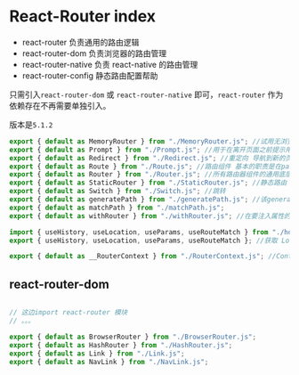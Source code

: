 # React-Router index

- react-router 负责通用的路由逻辑
- react-router-dom 负责浏览器的路由管理
- react-router-native 负责 react-native 的路由管理
- react-router-config 静态路由配置帮助

只需引入`react-router-dom` 或 `react-router-native` 即可，`react-router` 作为依赖存在不再需要单独引入。

版本是`5.1.2`

```js
export { default as MemoryRouter } from "./MemoryRouter.js"; //试用无浏览器环境
export { default as Prompt } from "./Prompt.js"; //用于在离开页面之前提示用户 例如，表单已被一半填写
export { default as Redirect } from "./Redirect.js"; //重定向 导航到新的页面
export { default as Route } from "./Route.js"; //路由组件 基本的职责是在path与当前URL匹配时呈现一些UI
export { default as Router } from "./Router.js"; //所有路由器组件的通用底层接口
export { default as StaticRouter } from "./StaticRouter.js"; //静态路由
export { default as Switch } from "./Switch.js"; //跳转
export { default as generatePath } from "./generatePath.js"; //该generatePath功能可用于生成路线的URL 内部使用该path-to-regexp库
export { default as matchPath } from "./matchPath.js";
export { default as withRouter } from "./withRouter.js"; //在要注入属性的组件上使用'@withRouter' 高阶组件，可获取history

import { useHistory, useLocation, useParams, useRouteMatch } from "./hooks.js"; //钩子函数。react>16.8
export { useHistory, useLocation, useParams, useRouteMatch }; //获取 Location History Params RouteMatch 数据

export { default as __RouterContext } from "./RouterContext.js"; //Context 提供了一个无需为每层组件手动添加 props，就能在组件树间进行数据传递的方法
```

## react-router-dom

```js

// 这边import react-router 模块
// 。。。

export { default as BrowserRouter } from "./BrowserRouter.js";
export { default as HashRouter } from "./HashRouter.js";
export { default as Link } from "./Link.js";
export { default as NavLink } from "./NavLink.js";

```